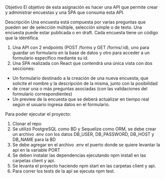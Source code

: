 
Objetivo
El objetivo de esta asignación es hacer una API que permite crear y
administrar encuestas y una SPA que consuma esta API.

Descripción
Una encuesta está compuesta por varias preguntas que pueden ser de
selección múltiple, selección simple o de texto. Una encuesta puede estar
publicada o en draft. Cada encuesta tiene un código que la identifica.

1. Una API con 2 endpoints (POST /forms y GET /forms/:id), uno para guardar un formulario en la base de datos y otro para acceder a un formulario específico mediante su id.
2. Una SPA realizada con React que contendrá una única vista con dos secciones:
- Un formulario destinado a la creación de una nueva encuesta, que solicite el nombre y la descripción de la misma, junto con la posibilidad 
- de crear una o más preguntas asociadas (con las validaciones del formulario correspondientes)
- Un preview de la encuesta que se deberá actualizar en tiempo real según el usuario ingresa datos en el formulario.

Para poder ejecutar el proyecto:

1. Clonar el repo
2. Se utilizó PostgreSQL como BD y Sequelize como ORM, se debe crear un archivo .env con los datos DB_USER, DB_PASSWORD, DB_HOST y DB_NAME para la BD
3. Se debe agregar en el archivo .env el puerto donde se quiere levantar la api en la variable PORT
4. Se deben instalar las dependencias ejecutando npm install en las carpetas client y api.
5. Se levanta el proyecto haciendo npm start en las carpetas client y api.
6. Para correr los tests de la api se ejecuta npm test.

